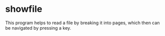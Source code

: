 # showfile
This program helps to read a file by breaking it into pages, which then can be navigated by pressing a key.
